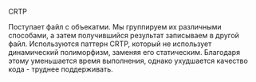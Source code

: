 CRTP

Поступает файл с объекатми. Мы группируем их различными способами, а затем получившийся результат записываем в другой файл.
Используются паттерн CRTP, который не использует динамический полиморфизм, заменяя его статическим. Благодаря этому уменьшается время выполнения, однако ухудшается качество кода - труднее поддерживать.
